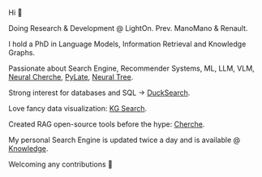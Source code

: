 Hi 👋

Doing Research & Development @ LightOn. Prev. ManoMano & Renault.

I hold a PhD in Language Models, Information Retrieval and Knowledge Graphs.

Passionate about Search Engine, Recommender Systems, ML, LLM, VLM, [Neural Cherche](https://github.com/raphaelsty/neural-cherche), [PyLate](https://github.com/lightonai/pylate), [Neural Tree](https://github.com/raphaelsty/neural-tree).

Strong interest for databases and SQL -> [DuckSearch](https://github.com/lightonai/ducksearch).

Love fancy data visualization: [KG Search](https://github.com/raphaelsty/kgsearch).

Created RAG open-source tools before the hype: [Cherche](https://github.com/raphaelsty/cherche).

My personal Search Engine is updated twice a day and is available @ [Knowledge](https://raphaelsty.github.io/knowledge). 

Welcoming any contributions 🤗
